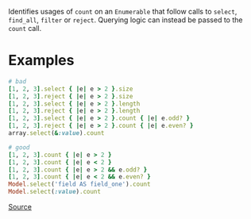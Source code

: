 
Identifies usages of `count` on an `Enumerable` that
follow calls to `select`, `find_all`, `filter` or `reject`. Querying logic can instead be
passed to the `count` call.

# Examples

```ruby
# bad
[1, 2, 3].select { |e| e > 2 }.size
[1, 2, 3].reject { |e| e > 2 }.size
[1, 2, 3].select { |e| e > 2 }.length
[1, 2, 3].reject { |e| e > 2 }.length
[1, 2, 3].select { |e| e > 2 }.count { |e| e.odd? }
[1, 2, 3].reject { |e| e > 2 }.count { |e| e.even? }
array.select(&:value).count

# good
[1, 2, 3].count { |e| e > 2 }
[1, 2, 3].count { |e| e < 2 }
[1, 2, 3].count { |e| e > 2 && e.odd? }
[1, 2, 3].count { |e| e < 2 && e.even? }
Model.select('field AS field_one').count
Model.select(:value).count
```

[Source](http://www.rubydoc.info/gems/rubocop/RuboCop/Cop/Performance/Count)